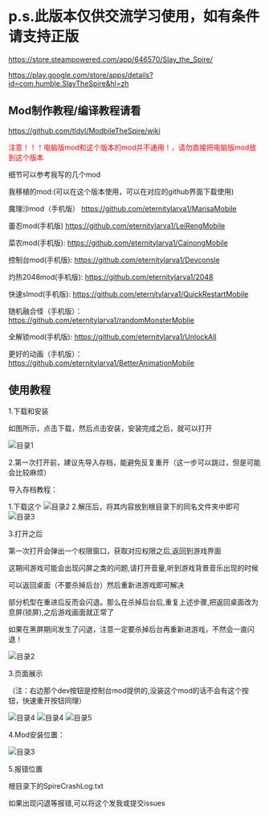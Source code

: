 # p.s.此版本仅供交流学习使用，如有条件请支持正版
https://store.steampowered.com/app/646570/Slay_the_Spire/

https://play.google.com/store/apps/details?id=com.humble.SlayTheSpire&hl=zh

## Mod制作教程/编译教程请看
https://github.com/tldyl/ModbileTheSpire/wiki

<span style="color: red;">注意！！！电脑版mod和这个版本的mod并不通用！，请勿直接把电脑版mod放到这个版本</span>

细节可以参考我写的几个mod

我移植的mod:(可以在这个版本使用，可以在对应的github界面下载使用)

魔理沙mod（手机版）
https://github.com/eternitylarva1/MarisaMobile

蕾忍mod(手机版)
https://github.com/eternitylarva1/LeiRengMobile

菜农mod(手机版):
https://github.com/eternitylarva1/CainongMobile

控制台mod(手机版):
https://github.com/eternitylarva1/Devconsle

灼热2048mod(手机版):
https://github.com/eternitylarva1/2048

快速slmod(手机版):
https://github.com/eternitylarva1/QuickRestartMobile

随机融合怪（手机版）：
https://github.com/eternitylarva1/randomMonsterMoblie

全解锁mod(手机版):
https://github.com/eternitylarva1/UnlockAll

更好的动画（手机版）：
https://github.com/eternitylarva1/BetterAnimationMobile

## 使用教程

1.下载和安装

如图所示，点击下载，然后点击安装，安装完成之后，就可以打开

![目录1](images/5.jpg "1")

2.第一次打开前，建议先导入存档，能避免反复重开（这一步可以跳过，但是可能会比较麻烦）

导入存档教程：

1.下载这个
![目录2](images/8.png "2")
2.解压后，将其内容放到根目录下的同名文件夹中即可
![目录3](images/9.jpg "3")

3.打开之后

第一次打开会弹出一个权限窗口，获取对应权限之后,返回到游戏界面

这期间游戏可能会出现闪屏之类的问题,请打开音量,听到游戏背景音乐出现的时候

可以返回桌面（不要杀掉后台）然后重新进游戏即可解决

部分机型在重进后反而会闪退。那么在杀掉后台后,重复上述步骤,把返回桌面改为息屏(锁屏),之后游戏画面就正常了

如果在黑屏期间发生了闪退，注意一定要杀掉后台再重新进游戏，不然会一直闪退！



![目录2](images/6.jpg "2")

3.页面展示

（注：右边那个dev按钮是控制台mod提供的,没装这个mod的话不会有这个按钮，快速重开按钮同理）


![目录4](images/2.jpg "4")
![目录4](images/3.jpg "4")
![目录5](images/7.jpg "4")

4.Mod安装位置：

![目录3](images/1.jpg "3")

5.报错位置

根目录下的SpireCrashLog.txt

如果出现闪退等报错,可以将这个发我或提交issues